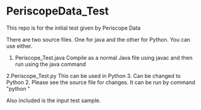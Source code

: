 # PeriscopeData_Test
This repo is for the initial test given by Periscope Data

There are two source files. One for java and the other for Python. You can use either.
1. Periscope_Test.java
Compile as a normal Java file using javac and then run using the java command

2.Periscope_Test.py
This can be used in Python 3. Can be changed to Python 2. Please see the source file for changes.
It can be run by command "python <filename>"


Also included is the input test sample.
